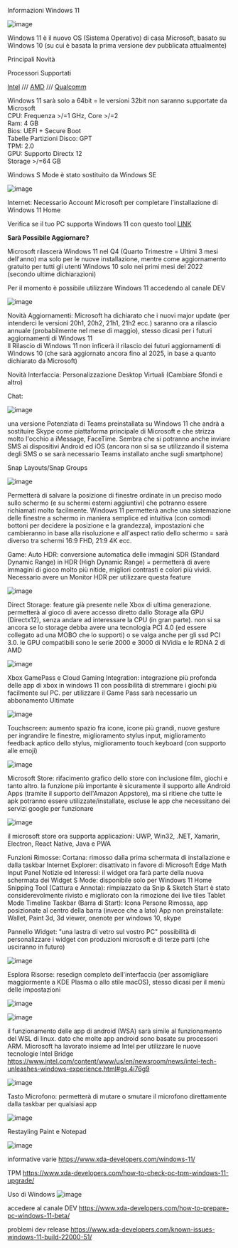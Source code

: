 Informazioni Windows 11

![image](https://user-images.githubusercontent.com/83124712/123717591-70ce1e00-d87d-11eb-8ecc-f262e420662b.png)

Windows 11 è il nuovo OS (Sistema Operativo) di casa Microsoft, basato su Windows 10 (su cui è basata la prima versione dev pubblicata attualmente)

Principali Novità

Processori Supportati

<a href="https://docs.microsoft.com/en-us/windows-hardware/design/minimum/supported/windows-11-supported-intel-processors">Intel</a> ///
<a href="https://docs.microsoft.com/en-us/windows-hardware/design/minimum/supported/windows-11-supported-amd-processors">AMD</a> ///
<a href="https://docs.microsoft.com/en-us/windows-hardware/design/minimum/supported/windows-11-supported-qualcomm-processors">Qualcomm</a>

Windows 11 sarà solo a 64bit = le versioni 32bit non saranno supportate da Microsoft <br>
CPU: Frequenza >/=1 GHz, Core >/=2 <br>
Ram: 4 GB <br>
Bios: UEFI + Secure Boot <br>
Tabelle Partizioni Disco: GPT <br>
TPM: 2.0 <br>
GPU: Supporto Directx 12 <br>
Storage >/=64 GB

Windows S Mode è stato sostituito da Windows SE

![image](https://user-images.githubusercontent.com/83124712/123728871-56536f00-d894-11eb-9350-6f5796b89079.png)



Internet: Necessario Account Microsoft per completare l'installazione di Windows 11 Home

Verifica se il tuo PC supporta Windows 11 con questo tool <a href="https://github.com/rcmaehl/WhyNotWin11">LINK</a>

<b>Sarà Possibile Aggiornare? </b><br>

Microsoft rilascerà Windows 11 nel Q4 (Quarto Trimestre = Ultimi 3 mesi dell'anno) ma solo per le nuove installazione, mentre come aggiornamento gratuito per tutti gli utenti Windows 10 solo nei primi mesi del 2022 (secondo ultime dichiarazioni) <br>
  
Per il momento è possibile utilizzare Windows 11 accedendo al canale DEV

![image](https://user-images.githubusercontent.com/83124712/123716772-b558ba00-d87b-11eb-8665-4b057728ce02.png)

Novità Aggiornamenti: Microsoft ha dichiarato che i nuovi major update (per intenderci le versioni 20h1, 20h2, 21h1, 21h2 ecc.) saranno ora a rilascio annuale (probabilmente nel mese di maggio), stesso dicasi per i futuri aggiornamenti di Windows 11 <br>
Il Rilascio di Windows 11 non inficerà il rilascio dei futuri aggiornamenti di Windows 10 (che sarà aggiornato ancora fino al 2025, in base a quanto dichiarato da Microsoft)

Novità Interfaccia:
Personalizzazione Desktop Virtuali (Cambiare Sfondi e altro)

Chat:

![image](https://user-images.githubusercontent.com/83124712/123716831-dae5c380-d87b-11eb-8942-abdef03f22b7.png)

una versione Potenziata di Teams preinstallata su Windows 11 che andrà a sostituire Skype come piattaforma principale di Microsoft e che strizza molto l'occhio a iMessage, FaceTime. Sembra che si potranno anche inviare SMS ai dispositivi Android ed iOS (ancora non si sa se utilizzando il sistema degli SMS o se sarà necessario Teams installato anche sugli smartphone)

Snap Layouts/Snap Groups

![image](https://user-images.githubusercontent.com/83124712/123716739-a07c2680-d87b-11eb-8541-1661474e24fb.png)

Permetterà di salvare la posizione di finestre ordinate in un preciso modo sullo schermo (e su schermi esterni aggiuntivi) che potranno essere richiamati molto facilmente. Windows 11 permetterà anche una sistemazione delle finestre a schermo in maniera semplice ed intuitiva (con comodi bottoni per decidere la posizione e la grandezza), impostazioni che cambieranno in base alla risoluzione e all'aspect ratio dello schermo = sarà diverso tra schermi 16:9 FHD, 21:9 4K ecc.

Game:
Auto HDR: conversione automatica delle immagini SDR (Standard Dynamic Range) in HDR (High Dynamic Range) = permetterà di avere immagini di gioco molto più nitide, migliori contrasti e colori più vividi. Necessario avere un Monitor HDR per utilizzare questa feature

![image](https://user-images.githubusercontent.com/83124712/123717340-edacc800-d87c-11eb-9490-c8e18584b44f.png)


Direct Storage: feature già presente nelle Xbox di ultima generazione. permetterà al gioco di avere accesso diretto dallo Storage alla GPU (Directx12), senza andare ad interessare la CPU (in gran parte). non si sa ancora se lo storage debba avere una tecnologia PCI 4.0 (ed essere collegato ad una MOBO che lo supporti) o se valga anche per gli ssd PCI 3.0. le GPU compatibili sono le serie 2000 e 3000 di NVidia e le RDNA 2 di AMD

![image](https://user-images.githubusercontent.com/83124712/123717423-2056c080-d87d-11eb-9189-2c26483e115b.png)


Xbox GamePass e Cloud Gaming Integration: integrazione più profonda delle app di xbox in windows 11 con possibilità di stremmare i giochi più facilmente sul PC. per utilizzare il Game Pass sarà necessario un abbonamento Ultimate

![image](https://user-images.githubusercontent.com/83124712/123717446-2c428280-d87d-11eb-8d8e-50908105758d.png)

Touchscreen: aumento spazio fra icone, icone più grandi, nuove gesture per ingrandire le finestre, miglioramento stylus input, miglioramento feedback aptico dello stylus, miglioramento touch keyboard (con supporto alle emoji)

![image](https://user-images.githubusercontent.com/83124712/123728646-e349f880-d893-11eb-8637-6c02160f2dff.png)

Microsoft Store: rifacimento grafico dello store con inclusione film, giochi e tanto altro. la funzione più importante è sicuramente il supporto alle Android Apps (tramite il supporto dell'Amazon Appstore), ma si ritiene che tutte le apk potranno essere utilizzate/installate, escluse le app che necessitano dei servizi google per funzionare

![image](https://user-images.githubusercontent.com/83124712/123728935-6e2af300-d894-11eb-9745-f283c4c58f4c.png)

il microsoft store ora supporta applicazioni: UWP, Win32, .NET, Xamarin, Electron, React Native, Java e PWA

Funzioni Rimosse:
Cortana: rimosso dalla prima schermata di installazione e dalla taskbar
Internet Explorer: disattivato in favore di Microsoft Edge
Math Input Panel
Notizie ed Interessi: il widget ora farà parte della nuova schermata dei Widget
S Mode: disponibile solo per Windows 11 Home
Snipping Tool (Cattura e Annota): rimpiazzato da Snip & Sketch
Start è stato considerevolmente rivisto e migliorato con la rimozione dei live tiles
Tablet Mode
Timeline
Taskbar (Barra di Start): Icona Persone Rimossa, app posizionate al centro della barra (invece che a lato)
App non preinstallate: Wallet, Paint 3d, 3d viewer, onenote per windows 10, skype

Pannello Widget: "una lastra di vetro sul vostro PC" possibilità di personalizzare i widget con produzioni microsoft e di terze parti (che usciranno in futuro)

![image](https://user-images.githubusercontent.com/83124712/123729926-05dd1100-d896-11eb-8091-72990edfee5c.png)

Esplora Risorse: resedign completo dell'interfaccia (per assomigliare maggiormente a KDE Plasma o allo stile macOS), stesso dicasi per il menù delle impostazioni

![image](https://user-images.githubusercontent.com/83124712/123730210-5bb1b900-d896-11eb-8d39-23052de8fe52.png)

![image](https://user-images.githubusercontent.com/83124712/123730537-c9f67b80-d896-11eb-9ae0-fa05fad8596b.png)

il funzionamento delle app di android (WSA) sarà simile al funzionamento del WSL di linux. dato che molte app android sono basate su processori ARM. Microsoft ha lavorato insieme ad Intel per utilizzare le nuove tecnologie Intel Bridge https://www.intel.com/content/www/us/en/newsroom/news/intel-tech-unleashes-windows-experience.html#gs.4i76g9

![image](https://user-images.githubusercontent.com/83124712/123731054-b8fa3a00-d897-11eb-8fd7-c6e21c9b1d5e.png)

Tasto Microfono: permetterà di mutare o smutare il microfono direttamente dalla taskbar per qualsiasi app

![image](https://user-images.githubusercontent.com/83124712/123731835-425e3c00-d899-11eb-9cca-31646cc5e0ac.png)

Restayling Paint e Notepad 

![image](https://user-images.githubusercontent.com/83124712/123731886-5a35c000-d899-11eb-9b51-6607e7a4a3f6.png)


informative varie https://www.xda-developers.com/windows-11/

TPM https://www.xda-developers.com/how-to-check-pc-tpm-windows-11-upgrade/

Uso di Windows 
![image](https://user-images.githubusercontent.com/83124712/123732781-b5b47d80-d89a-11eb-983a-16029fdee90a.png)

accedere al canale DEV https://www.xda-developers.com/how-to-prepare-pc-windows-11-beta/

problemi dev release https://www.xda-developers.com/known-issues-windows-11-build-22000-51/

